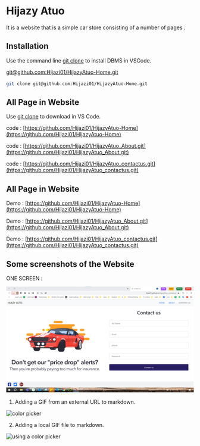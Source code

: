 # Hijazy Atuo 

It is a website that is a simple car store consisting of a number of pages .

## Installation

Use the  command line  [git clone]()  to install DBMS in VSCode.

[git@github.com:Hijazi01/HijazyAtuo-Home.git](git@github.com:Hijazi01/HijazyAtuo-Home.git) 

```bash
git clone git@github.com:Hijazi01/HijazyAtuo-Home.git

```

## All Page in Website 

Use  [git clone]()  to download in VS Code.

code : 
[https://github.com/Hijazi01/HijazyAtuo-Home](https://github.com/Hijazi01/HijazyAtuo-Home)
 
code : 
[https://github.com/Hijazi01/HijazyAtuo_About.git](https://github.com/Hijazi01/HijazyAtuo_About.git) 

code : 
[https://github.com/Hijazi01/HijazyAtuo_contactus.git](https://github.com/Hijazi01/HijazyAtuo_contactus.git)


## All Page in Website 

Demo : 
[https://github.com/Hijazi01/HijazyAtuo-Home](https://github.com/Hijazi01/HijazyAtuo-Home)
 
Demo : 
[https://github.com/Hijazi01/HijazyAtuo_About.git](https://github.com/Hijazi01/HijazyAtuo_About.git) 

Demo : 
[https://github.com/Hijazi01/HijazyAtuo_contactus.git](https://github.com/Hijazi01/HijazyAtuo_contactus.git)


## Some screenshots of the Website

ONE SCREEN :

![image](img/Contactus.png)


1. Adding a GIF from an external URL to markdown.

![color picker](https://bobbyhadz.com/images/blog/change-vscode-integrated-terminal-colors/hover-over-color.gif)

2. Adding a local GIF file to markdown.

![using a color picker](hover-over-color.gif)
